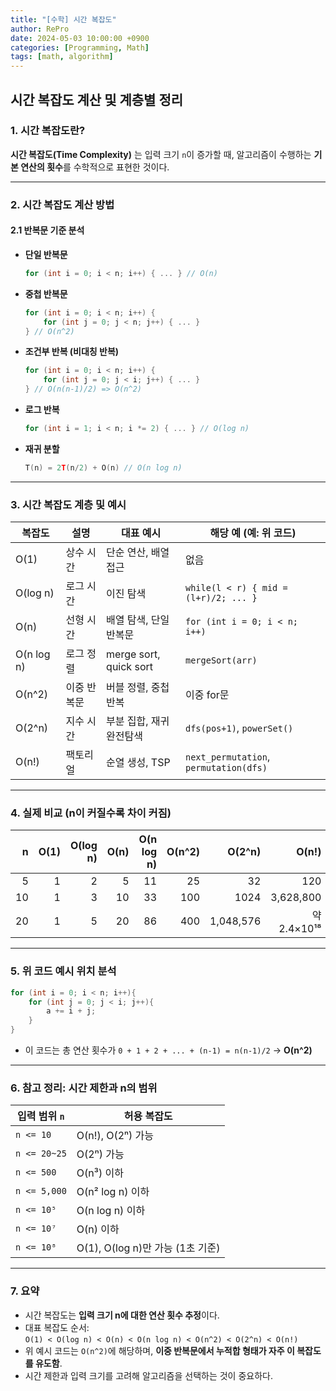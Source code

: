 ```yaml
---
title: "[수학] 시간 복잡도"
author: RePro
date: 2024-05-03 10:00:00 +0900
categories: [Programming, Math]
tags: [math, algorithm]
---
```


## 시간 복잡도 계산 및 계층별 정리

### 1. 시간 복잡도란?

**시간 복잡도(Time Complexity)** 는 입력 크기 `n`이 증가할 때, 알고리즘이 수행하는 **기본 연산의 횟수**를 수학적으로 표현한 것이다.

---

### 2. 시간 복잡도 계산 방법

#### 2.1 반복문 기준 분석

- **단일 반복문**
  ```cpp
  for (int i = 0; i < n; i++) { ... } // O(n)
  ```

- **중첩 반복문**
  ```cpp
  for (int i = 0; i < n; i++) {
      for (int j = 0; j < n; j++) { ... }
  } // O(n^2)
  ```

- **조건부 반복 (비대칭 반복)**
  ```cpp
  for (int i = 0; i < n; i++) {
      for (int j = 0; j < i; j++) { ... }
  } // O(n(n-1)/2) => O(n^2)
  ```

- **로그 반복**
  ```cpp
  for (int i = 1; i < n; i *= 2) { ... } // O(log n)
  ```

- **재귀 분할**
  ```cpp
  T(n) = 2T(n/2) + O(n) // O(n log n)
  ```

---

### 3. 시간 복잡도 계층 및 예시

| 복잡도 | 설명 | 대표 예시 | 해당 예 (예: 위 코드) |
|--------|------|------------|------------------------|
| O(1) | 상수 시간 | 단순 연산, 배열 접근 | 없음 |
| O(log n) | 로그 시간 | 이진 탐색 | `while(l < r) { mid = (l+r)/2; ... }` |
| O(n) | 선형 시간 | 배열 탐색, 단일 반복문 | `for (int i = 0; i < n; i++)` |
| O(n log n) | 로그 정렬 | merge sort, quick sort | `mergeSort(arr)` |
| O(n^2) | 이중 반복문 | 버블 정렬, 중첩 반복 | 이중 for문 |
| O(2^n) | 지수 시간 | 부분 집합, 재귀 완전탐색 | `dfs(pos+1)`, `powerSet()` |
| O(n!) | 팩토리얼 | 순열 생성, TSP | `next_permutation`, `permutation(dfs)` |

---

### 4. 실제 비교 (n이 커질수록 차이 커짐)

| n | O(1) | O(log n) | O(n) | O(n log n) | O(n^2) | O(2^n) | O(n!) |
|--:|-----:|----------:|-----:|------------:|------:|--------:|--------:|
| 5 | 1 | 2 | 5 | 11 | 25 | 32 | 120 |
| 10 | 1 | 3 | 10 | 33 | 100 | 1024 | 3,628,800 |
| 20 | 1 | 5 | 20 | 86 | 400 | 1,048,576 | 약 2.4×10¹⁸ |

---

### 5. 위 코드 예시 위치 분석

```cpp
for (int i = 0; i < n; i++){
    for (int j = 0; j < i; j++){
        a += i + j;
    }
}
```

- 이 코드는 총 연산 횟수가 `0 + 1 + 2 + ... + (n-1) = n(n-1)/2` → **O(n^2)**

---

### 6. 참고 정리: 시간 제한과 n의 범위

| 입력 범위 `n` | 허용 복잡도 |
|---------------|------------------|
| `n <= 10` | O(n!), O(2ⁿ) 가능 |
| `n <= 20~25` | O(2ⁿ) 가능 |
| `n <= 500` | O(n³) 이하 |
| `n <= 5,000` | O(n² log n) 이하 |
| `n <= 10⁵` | O(n log n) 이하 |
| `n <= 10⁷` | O(n) 이하 |
| `n <= 10⁸` | O(1), O(log n)만 가능 (1초 기준) |

---

### 7. 요약

- 시간 복잡도는 **입력 크기 n에 대한 연산 횟수 추정**이다.
- 대표 복잡도 순서:  
  `O(1) < O(log n) < O(n) < O(n log n) < O(n^2) < O(2^n) < O(n!)`
- 위 예시 코드는 `O(n^2)`에 해당하며, **이중 반복문에서 누적합 형태가 자주 이 복잡도를 유도함**.
- 시간 제한과 입력 크기를 고려해 알고리즘을 선택하는 것이 중요하다.

